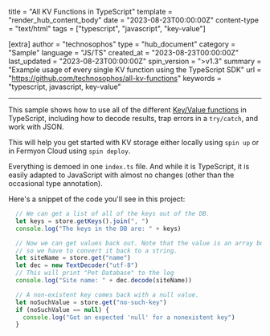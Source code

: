 title = "All KV Functions in TypeScript"
template = "render_hub_content_body"
date = "2023-08-23T00:00:00Z"
content-type = "text/html"
tags = ["typescript", "javascript", "key-value"]

[extra]
author = "technosophos"
type = "hub_document"
category = "Sample"
language = "JS/TS"
created_at = "2023-08-23T00:00:00Z"
last_updated = "2023-08-23T00:00:00Z"
spin_version = ">v1.3"
summary =  "Example usage of every single KV function using the TypeScript SDK"
url = "https://github.com/technosophos/all-kv-functions"
keywords = "typescript, javascript, key-value"

---

This sample shows how to use all of the different [Key/Value functions](../../spin/kv-store-api-guide) in TypeScript, including how to decode results, trap errors in a `try/catch`, and work with JSON.

This will help you get started with KV storage either locally using `spin up` or in Fermyon Cloud using `spin deploy`.

Everything is demoed in one `index.ts` file. And while it is TypeScript, it is easily adapted to JavaScript with almost no changes (other than the occasional type annotation).

Here's a snippet of the code you'll see in this project:

```javascript
  // We can get a list of all of the keys out of the DB.
  let keys = store.getKeys().join(", ")
  console.log("The keys in the DB are: " + keys)

  // Now we can get values back out. Note that the value is an array buffer,
  // so we have to convert it back to a string.
  let siteName = store.get("name")
  let dec = new TextDecoder("utf-8")
  // This will print "Pet Database" to the log
  console.log("Site name: " + dec.decode(siteName))

  // A non-existent key comes back with a null value.
  let noSuchValue = store.get("no-such-key")
  if (noSuchValue == null) {
    console.log("Got an expected 'null' for a nonexistent key")
  }
```
